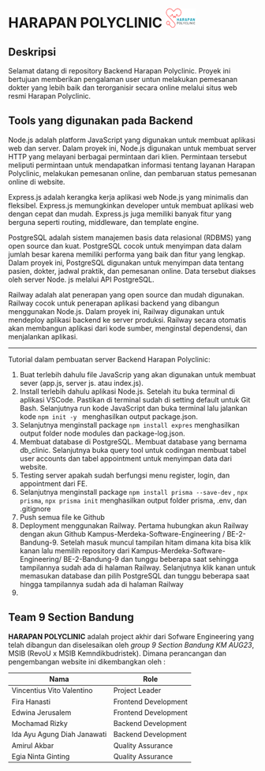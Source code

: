 # HARAPAN POLYCLINIC  ![Alt Text](https://github.com/Kampus-Merdeka-Software-Engineering/FE-2-Bandung-9/blob/main/images/logohp.png?raw=true)

## Deskripsi 
Selamat datang di repository Backend Harapan Polyclinic. Proyek ini bertujuan memberikan pengalaman user untun melakukan pemesanan dokter yang lebih baik dan terorganisir secara online melalui situs web resmi Harapan Polyclinic.

## Tools yang digunakan pada Backend

Node.js adalah platform JavaScript yang digunakan untuk membuat aplikasi web dan server. Dalam proyek ini, Node.js digunakan untuk membuat server HTTP yang melayani berbagai permintaan dari klien. Permintaan tersebut meliputi permintaan untuk mendapatkan informasi tentang layanan Harapan Polyclinic, melakukan pemesanan online, dan pembaruan status pemesanan online di website.

Express.js adalah kerangka kerja aplikasi web Node.js yang minimalis dan fleksibel. Express.js memungkinkan developer untuk membuat aplikasi web dengan cepat dan mudah. Express.js juga memiliki banyak fitur yang berguna seperti routing, middleware, dan template engine.

PostgreSQL adalah sistem manajemen basis data relasional (RDBMS) yang open source dan kuat. PostgreSQL cocok untuk menyimpan data dalam jumlah besar karena memiliki performa yang baik dan fitur yang lengkap. Dalam proyek ini, PostgreSQL digunakan untuk menyimpan data tentang pasien, dokter, jadwal praktik, dan pemesanan online. Data tersebut diakses oleh server Node. js melalui API PostgreSQL.

Railway adalah alat penerapan yang open source dan mudah digunakan. Railway cocok untuk penerapan aplikasi backend yang dibangun menggunakan Node.js. Dalam proyek ini, Railway digunakan untuk mendeploy aplikasi backend ke server produksi. Railway secara otomatis akan membangun aplikasi dari kode sumber, menginstal dependensi, dan menjalankan aplikasi.

---
Tutorial dalam pembuatan server Backend Harapan Polyclinic:
1. Buat terlebih dahulu file JavaScrip yang akan digunakan untuk membuat sever (app.js, server js. atau index.js).
2. Install terlebih dahulu aplikasi Node.js. Setelah itu buka terminal di aplikasi VSCode. Pastikan di terminal sudah di setting default untuk Git Bash. Selanjutnya run kode JavaScript dan buka terminal lalu jalankan kode ````npm init -y ```` menghasilkan output package.json.
3. Selanjutnya menginstall package ````npm install expres```` menghasilkan output folder node modules dan package-log.json.
4. Membuat database di PostgreSQL. Membuat database yang bernama db_clinic. Selanjutnya buka query tool untuk codingan membuat tabel user accounts dan tabel appointment untuk menyimpan data dari website.
5. Testing server apakah sudah berfungsi menu register, login, dan appointment dari FE.
6. Selanjutnya menginstall package ````npm install prisma --save-dev```` , ````npx prisma````, ````npx prisma init```` menghasilkan output folder prisma, .env, dan .gitignore
7. Push semua file ke Github
8. Deployment menggunakan Railway. Pertama hubungkan akun Railway dengan akun Github Kampus-Merdeka-Software-Engineering
/ BE-2-Bandung-9. Setelah masuk muncul tampilan hitam dimana kita bisa klik kanan lalu memilih repository dari Kampus-Merdeka-Software-Engineering/ BE-2-Bandung-9 dan tunggu beberapa saat sehingga tampilannya sudah ada di halaman Railway. Selanjutnya klik kanan untuk memasukan database dan pilih PostgreSQL dan tunggu beberapa saat hingga tampilannya sudah ada di halaman Railway
9.

## Team 9 Section Bandung
**HARAPAN POLYCLINIC** adalah project akhir dari Sofware Engineering yang telah dibangun dan diselesaikan oleh _group 9 Section Bandung KM AUG23_, MSIB (RevoU x MSIB Kemndikbudristek).
Dimana perancangan dan pengembangan website ini dikembangkan oleh :

|  Nama      | Role | 
|----------|----------|
| Vincentius Vito Valentino   | Project Leader  | 
| Fira Hanasti          | Frontend Development | 
| Edwina Jerusalem | Frontend Development  |
| Mochamad Rizky   | Backend Development |
| Ida Ayu Agung Diah Janawati  | Backend Development |
| Amirul Akbar   | Quality Assurance   |
| Egia Ninta Ginting  |  Quality Assurance |


